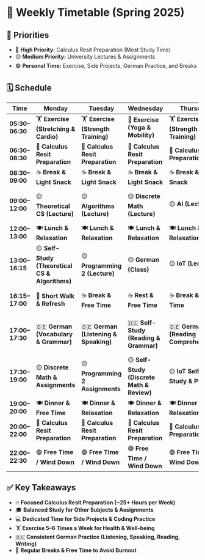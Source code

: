 # 📅 Weekly Timetable (Spring 2025)

## 🎯 Priorities
- 🔴 **High Priority:** Calculus Resit Preparation (Most Study Time)
- 🟡 **Medium Priority:** University Lectures & Assignments
- 🟢 **Personal Time:** Exercise, Side Projects, German Practice, and Breaks

## 🗓️ Schedule

| Time          | Monday                              | Tuesday                              | Wednesday                            | Thursday                             | Friday                               | Saturday                             | Sunday                               |
|--------------|------------------------------------|--------------------------------------|--------------------------------------|--------------------------------------|--------------------------------------|--------------------------------------|--------------------------------------|
| **05:30–06:30**  | 🏋️ **Exercise (Stretching & Cardio)** | 🏋️ **Exercise (Strength Training)** | 🧘 **Exercise (Yoga & Mobility)**   | 🏋️ **Exercise (Strength Training)** | 🏃 **Exercise (Stretching & Jogging)** | 🏋️ **Exercise (Strength & Walk)** | 🚶 **Light Walk & Relaxation** |
| **06:30–08:30**  | 🔴 **Calculus Resit Preparation** | 🔴 **Calculus Resit Preparation** | 🔴 **Calculus Resit Preparation** | 🔴 **Calculus Resit Preparation** | 🔴 **Calculus Resit Preparation** | 🔴 **Calculus Resit Preparation** | 🔴 **Calculus Resit Preparation** |
| **08:30–09:00**  | ☕ **Break & Light Snack**      | ☕ **Break & Light Snack**         | ☕ **Break & Light Snack**         | ☕ **Break & Light Snack**         | ☕ **Break & Light Snack**         | 🍽️ **Breakfast & Relaxation**    | 🌅 **Morning Relaxation**       |
| **09:00–12:00**  | 🟡 **Theoretical CS (Lecture)** | 🟡 **Algorithms (Lecture)**        | 🟡 **Discrete Math (Lecture)**    | 🟡 **AI (Lecture)**               | 🟡 **Self-Study (AI & Theoretical CS)** | 🟢 **Side Project / Coding** | 🟡 **Free Time & Social Activities** |
| **12:00–13:00**  | 🍽️ **Lunch & Relaxation**      | 🍽️ **Lunch & Relaxation**         | 🍽️ **Lunch & Relaxation**         | 🍽️ **Lunch & Relaxation**         | 🍽️ **Lunch & Relaxation**         | 🍽️ **Lunch & Rest**            | 🍽️ **Lunch & Relaxation**       |
| **13:00–16:15**  | 🟡 **Self-Study (Theoretical CS & Algorithms)** | 🟡 **Programming 2 (Lecture)** | 🟡 **German (Class)** | 🟡 **IoT (Lecture)** | 🟡 **German (Class)** | 🟡 **Self-Study (Programming & AI)** | 🟢 **Side Project Work** |
| **16:15–17:00**  | 🚶 **Short Walk & Refresh**    | ☕ **Break & Free Time**          | ☕ **Rest & Free Time**           | ☕ **Break & Free Time**           | ☕ **Break & Free Time**           | 🎮 **Free Time & Social Activities** | ☕ **Rest & Free Time**         |
| **17:00–17:30**  | 🇩🇪 **German (Vocabulary & Grammar)** | 🇩🇪 **German (Listening & Speaking)** | 🇩🇪 **Self-Study (Reading & Grammar)** | 🇩🇪 **German (Reading Comprehension)** | 🇩🇪 **Programming 2 & Algorithms Review** | 🇩🇪 **German (Review & Conversation)** | 🇩🇪 **German (Casual Reading/Listening)** |
| **17:30–19:00**  | 🟡 **Discrete Math & Assignments** | 🟡 **Programming 2 Assignments**  | 🟡 **Self-Study (Discrete Math & Review)** | 🟡 **IoT Self-Study & Project** | 🟡 **Programming 2 & Algorithms** | 🟡 **Algorithms & Theoretical CS** | 🟡 **Weekly Review & Planning** |
| **19:00–20:00**  | 🍽️ **Dinner & Free Time**     | 🍽️ **Dinner & Relaxation**       | 🍽️ **Dinner & Relaxation**       | 🍽️ **Dinner & Relaxation**       | 🍽️ **Dinner & Relaxation**       | 🍽️ **Dinner & Relaxation**      | 🍽️ **Dinner & Relaxation**      |
| **20:00–22:00**  | 🔴 **Calculus Resit Preparation** | 🔴 **Calculus Resit Preparation** | 🔴 **Calculus Resit Preparation** | 🔴 **Calculus Resit Preparation** | 🔴 **Calculus Resit Preparation** | 🔴 **Calculus Resit Preparation** | 🔴 **Calculus Resit Preparation** |
| **22:00–22:30**  | 🟢 **Free Time / Wind Down**  | 🟢 **Free Time / Wind Down**     | 🟢 **Free Time / Wind Down**     | 🟢 **Free Time / Wind Down**     | 🟢 **Free Time / Wind Down**     | 🟢 **Free Time / Light Reading** | 🟢 **Free Time / Light Reading** |

## ✅ Key Takeaways
- 🔥 **Focused Calculus Resit Preparation (~25+ Hours per Week)**
- 🎓 **Balanced Study for Other Subjects & Assignments**
- 💻 **Dedicated Time for Side Projects & Coding Practice**
- 🏋️ **Exercise 5–6 Times a Week for Health & Well-being**
- 🇩🇪 **Consistent German Practice (Listening, Speaking, Reading, Writing)**
- 🎉 **Regular Breaks & Free Time to Avoid Burnout**
